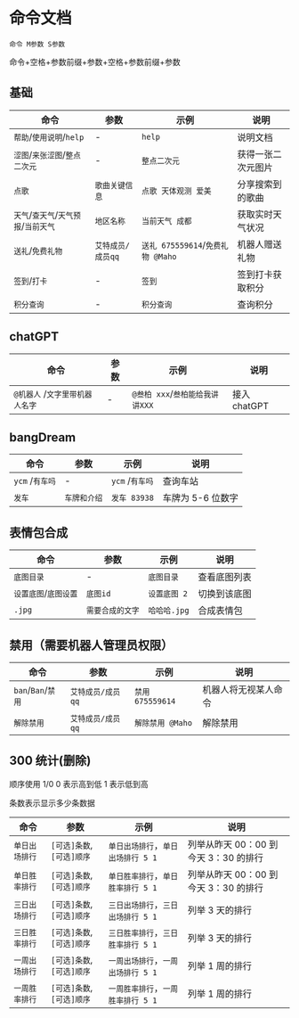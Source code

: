 # 命令文档

`命令 M参数 S参数`

命令+空格+参数前缀+参数+空格+参数前缀+参数

## 基础

| 命令                                  | 参数              | 示例                              | 说明               |
| ------------------------------------- | ----------------- | --------------------------------- | ------------------ |
| `帮助`/`使用说明`/`help`              | -                 | `help`                            | 说明文档           |
| `涩图`/`来张涩图`/`整点二次元`        | -                 | `整点二次元`                      | 获得一张二次元图片 |
| `点歌`                                | `歌曲关键信息`    | `点歌 天体观测 爱美`              | 分享搜索到的歌曲   |
| `天气`/`查天气`/`天气预报`/`当前天气` | `地区名称`        | `当前天气 成都`                   | 获取实时天气状况   |
| `送礼`/`免费礼物`                     | `艾特成员/成员qq` | `送礼 675559614`/`免费礼物 @Maho` | 机器人赠送礼物     |
| `签到`/`打卡`                         | -                 | `签到`                            | 签到打卡获取积分   |
| `积分查询`                            | -                 | `积分查询`                        | 查询积分           |

## chatGPT

| 命令                            | 参数 | 示例                            | 说明         |
| ------------------------------- | ---- | ------------------------------- | ------------ |
| `@机器人` /`文字里带机器人名字` | -    | `@叁柏 xxx`/`叁柏能给我讲讲XXX` | 接入 chatGPT |

## bangDream

| 命令            | 参数         | 示例            | 说明              |
| --------------- | ------------ | --------------- | ----------------- |
| `ycm` /`有车吗` | -            | `ycm` /`有车吗` | 查询车站          |
| `发车`          | `车牌和介绍` | `发车 83938`    | 车牌为 5-6 位数字 |

## 表情包合成

| 命令                  | 参数             | 示例         | 说明         |
| --------------------- | ---------------- | ------------ | ------------ |
| `底图目录`            | -                | `底图目录`   | 查看底图列表 |
| `设置底图`/`底图设置` | `底图id`         | `设置底图 2` | 切换到该底图 |
| `.jpg`                | `需要合成的文字` | `哈哈哈.jpg` | 合成表情包   |

## 禁用（需要机器人管理员权限）

| 命令               | 参数              | 示例             | 说明                 |
| ------------------ | ----------------- | ---------------- | -------------------- |
| `ban`/`Ban`/`禁用` | `艾特成员/成员qq` | `禁用 675559614` | 机器人将无视某人命令 |
| `解除禁用`         | `艾特成员/成员qq` | `解除禁用 @Maho` | 解除禁用             |

## 300 统计(删除)

顺序使用 1/0 0 表示高到低 1 表示低到高

条数表示显示多少条数据

| 命令           | 参数                      | 示例                               | 说明                                  |
| -------------- | ------------------------- | ---------------------------------- | ------------------------------------- |
| `单日出场排行` | `[可选]条数`,`[可选]顺序` | `单日出场排行`，`单日出场排行 5 1` | 列举从昨天 00：00 到今天 3：30 的排行 |
| `单日胜率排行` | `[可选]条数`,`[可选]顺序` | `单日胜率排行`，`单日胜率排行 5 1` | 列举从昨天 00：00 到今天 3：30 的排行 |
| `三日出场排行` | `[可选]条数`,`[可选]顺序` | `三日出场排行`，`三日出场排行 5 1` | 列举 3 天的排行                       |
| `三日胜率排行` | `[可选]条数`,`[可选]顺序` | `三日胜率排行`，`三日胜率排行 5 1` | 列举 3 天的排行                       |
| `一周出场排行` | `[可选]条数`,`[可选]顺序` | `一周出场排行`，`一周出场排行 5 1` | 列举 1 周的排行                       |
| `一周胜率排行` | `[可选]条数`,`[可选]顺序` | `一周胜率排行`，`一周胜率排行 5 1` | 列举 1 周的排行                       |
